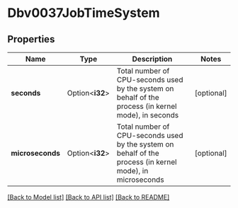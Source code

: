 # Dbv0037JobTimeSystem

## Properties

Name | Type | Description | Notes
------------ | ------------- | ------------- | -------------
**seconds** | Option<**i32**> | Total number of CPU-seconds used by the system on behalf of the process (in kernel mode), in seconds | [optional]
**microseconds** | Option<**i32**> | Total number of CPU-seconds used by the system on behalf of the process (in kernel mode), in microseconds | [optional]

[[Back to Model list]](../README.md#documentation-for-models) [[Back to API list]](../README.md#documentation-for-api-endpoints) [[Back to README]](../README.md)


